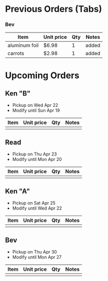 # Previous Orders (Tabs)
### Bev
Item | Unit price | Qty | Notes
--- | --- | --- | ---
aluminum foil | $6.98 | 1 | added
carrots | $2.98 | 1 | added

# Upcoming Orders
## Ken "B"
- Pickup on Wed Apr 22
- Modify until Sun Apr 19

Item | Unit price | Qty | Notes
--- | --- | --- | ---
|||

## Read
- Pickup on Thu Apr 23
- Modify until Mon Apr 20

Item | Unit price | Qty | Notes
--- | --- | --- | ---
|||

## Ken "A"
- Pickup on Sat Apr 25
- Modify until Wed Apr 22

Item | Unit price | Qty | Notes
--- | --- | --- | ---
|||

## Bev
- Pickup on Thu Apr 30
- Modify until Mon Apr 27

Item | Unit price | Qty | Notes
--- | --- | --- | ---
|||
